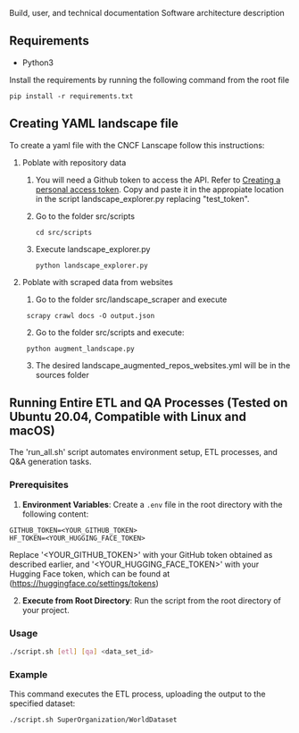 Build, user, and technical documentation
Software architecture description

## Requirements

- Python3

Install the requirements by running the following command from the root file

```
pip install -r requirements.txt
```

## Creating YAML landscape file

To create a yaml file with the CNCF Lanscape follow this instructions:

1. Poblate with repository data

   1. You will need a Github token to access the API. Refer to [Creating a personal access token](https://docs.github.com/en/authentication/keeping-your-account-and-data-secure/managing-your-personal-access-tokens#creating-a-personal-access-token-classic). Copy and paste it in the appropiate location in the script landscape_explorer.py replacing "test_token".

   1. Go to the folder src/scripts

      ```
      cd src/scripts
      ```

   1. Execute landscape_explorer.py

      ```
      python landscape_explorer.py
      ```

1. Poblate with scraped data from websites

   1. Go to the folder src/landscape_scraper and execute

   ```
    scrapy crawl docs -O output.json
   ```

   2. Go to the folder src/scripts and execute:

   ```
    python augment_landscape.py
   ```

   3. The desired landscape_augmented_repos_websites.yml will be in the sources folder

## Running Entire ETL and QA Processes (Tested on Ubuntu 20.04, Compatible with Linux and macOS)

The 'run_all.sh' script automates environment setup, ETL processes, and Q&A generation tasks.

### Prerequisites

1. **Environment Variables**: Create a `.env` file in the root directory with the following content:

```text
GITHUB_TOKEN=<YOUR_GITHUB_TOKEN>
HF_TOKEN=<YOUR_HUGGING_FACE_TOKEN>
```

Replace '<YOUR_GITHUB_TOKEN>' with your GitHub token obtained as described earlier, and '<YOUR_HUGGING_FACE_TOKEN>' with your Hugging Face token, which can be found at (https://huggingface.co/settings/tokens)

2. **Execute from Root Directory**: Run the script from the root directory of your project.

### Usage

```bash
./script.sh [etl] [qa] <data_set_id>
```

### Example

This command executes the ETL process, uploading the output to the specified dataset:

```bash
./script.sh SuperOrganization/WorldDataset
```
